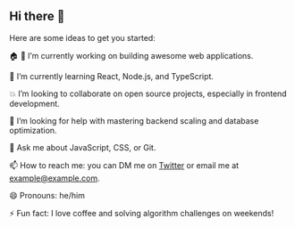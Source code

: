 ## Hi there 👋

<!--
**NamaUser/NamaUser** is a ✨ _special_ ✨ repository because its `README.md` (this file) appears on your GitHub profile.
-->

Here are some ideas to get you started:

🏠 🔧 I’m currently working on building awesome web applications.

🌱 I’m currently learning React, Node.js, and TypeScript.

💥 I’m looking to collaborate on open source projects, especially in frontend development.

🤔 I’m looking for help with mastering backend scaling and database optimization.

💬 Ask me about JavaScript, CSS, or Git.

📫 How to reach me: you can DM me on [Twitter](https://twitter.com/) or email me at example@example.com.

😄 Pronouns: he/him

⚡ Fun fact: I love coffee and solving algorithm challenges on weekends!
